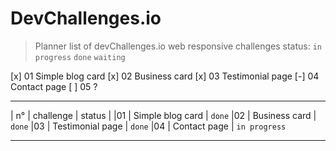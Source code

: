 # DevChallenges.io

> Planner list of devChallenges.io web responsive challenges
> status: `in progress` `done` `waiting`

[x] 01 Simple blog card
[x] 02 Business card
[x] 03 Testimonial page
[-] 04 Contact page
[ ] 05 ?

---

| n° | challenge | status |
|01 | Simple blog card | `done`
|02 | Business card | `done`
|03 | Testimonial page | `done`
|04 | Contact page | `in progress`


---
